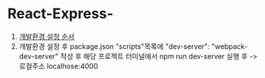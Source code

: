 # React-Express-

  1. [개발환경 설정 순서](http://slides.com/minjunkim-1/deck#/13/1)
  2. 개발환경 설정 후 package.json "scripts"목록에 "dev-server": "webpack-dev-server" 작성 후 해당 프로젝트 터미널에서 npm run dev-server 실행 후 -> 로컬주소 localhose:4000
